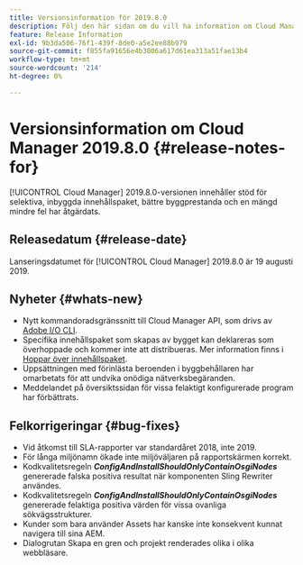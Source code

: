 ```yaml
---
title: Versionsinformation för 2019.8.0
description: Följ den här sidan om du vill ha information om Cloud Manager 2019.8.0.
feature: Release Information
exl-id: 9b3da506-76f1-439f-8de0-a5e2ee88b979
source-git-commit: f855fa91656e4b3806a617d61ea313a51fae13b4
workflow-type: tm+mt
source-wordcount: '214'
ht-degree: 0%

---
```


# Versionsinformation om Cloud Manager 2019.8.0 {#release-notes-for}

[!UICONTROL Cloud Manager] 2019.8.0-versionen innehåller stöd för selektiva, inbyggda innehållspaket, bättre byggprestanda och en mängd mindre fel har åtgärdats.

## Releasedatum {#release-date}

Lanseringsdatumet för [!UICONTROL Cloud Manager] 2019.8.0 är 19 augusti 2019.

## Nyheter {#whats-new}

* Nytt kommandoradsgränssnitt till Cloud Manager API, som drivs av [Adobe I/O CLI](https://github.com/adobe/aio-cli-plugin-cloudmanager).
* Specifika innehållspaket som skapas av bygget kan deklareras som överhoppade och kommer inte att distribueras. Mer information finns i [Hoppar över innehållspaket](/help/getting-started/project-setup.md#skipping-content-packages).
* Uppsättningen med förinlästa beroenden i byggbehållaren har omarbetats för att undvika onödiga nätverksbegäranden.
* Meddelandet på översiktssidan för vissa felaktigt konfigurerade program har förbättrats.

## Felkorrigeringar {#bug-fixes}

* Vid åtkomst till SLA-rapporter var standardåret 2018, inte 2019.
* För långa miljönamn ökade inte miljöväljaren på rapportskärmen korrekt.
* Kodkvalitetsregeln ***ConfigAndInstallShouldOnlyContainOsgiNodes*** genererade falska positiva resultat när komponenten Sling Rewriter användes.
* Kodkvalitetsregeln ***ConfigAndInstallShouldOnlyContainOsgiNodes*** genererade felaktiga positiva värden för vissa ovanliga sökvägsstrukturer.
* Kunder som bara använder Assets har kanske inte konsekvent kunnat navigera till sina AEM.
* Dialogrutan Skapa en gren och projekt renderades olika i olika webbläsare.

